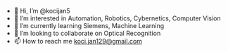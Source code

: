 - 👋 Hi, I’m @kocijan5
- 👀 I’m interested in Automation, Robotics, Cybernetics, Computer Vision
- 🌱 I’m currently learning Siemens, Machine Learning
- 💞️ I’m looking to collaborate on Optical Recognition
- 📫 How to reach me koci.jan129@gmail.com

<!---
kocijan5/kocijan5 is a ✨ special ✨ repository because its `README.md` (this file) appears on your GitHub profile.
You can click the Preview link to take a look at your changes.
--->
